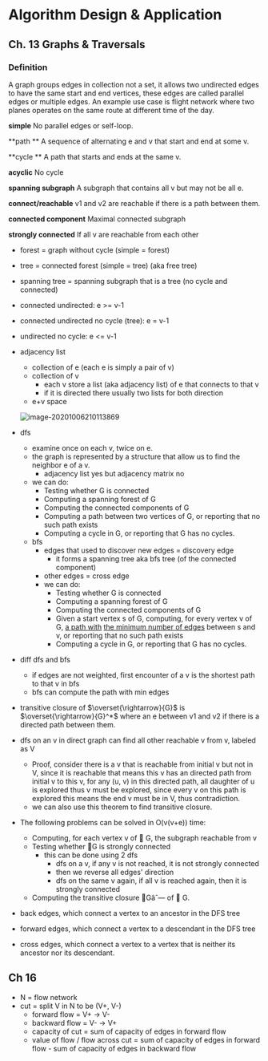 # Algorithm Design & Application

## Ch. 13 Graphs & Traversals

### Definition

A graph groups edges in collection not a set, it allows two undirected edges to have the same start and end vertices, these edges are called parallel edges or multiple edges. An example use case is flight network where two planes operates on the same route at different time of the day.

**simple**
No parallel edges or self-loop.

**path **
A sequence of alternating e and v that start and end at some v.

**cycle **
A path that starts and ends at the same v.

**acyclic**
No cycle

**spanning subgraph** 
A subgraph that contains all v but may not be all e.

**connect/reachable**
v1 and v2 are reachable if there is a path between them.

**connected component**
Maximal connected subgraph

**strongly connected**
If all v are reachable from each other



- forest = graph without cycle (simple  = forest)

- tree = connected forest (simple = tree) (aka free tree)

- spanning tree = spanning subgraph that is a tree (no cycle and connected)

- connected undirected: e >= v-1

- connected undirected no cycle (tree): e = v-1

- undirected no cycle:  e <= v-1

- adjacency list 

  - collection of e (each e is simply a pair of v)
  - collection of v
    - each v store a list (aka adjacency list) of e that connects to that v
    - if it is directed there usually two lists for both direction
  - e+v space

  ![image-20201006210113869](C:\Users\weilu\AppData\Roaming\Typora\typora-user-images\image-20201006210113869.png)

- dfs

  - examine once on each v, twice on e.
  - the graph is represented by a structure that allow us to find the neighbor e of a v.
    - adjacency list yes but adjacency matrix no
  - we can do:
    - Testing whether G is connected
    - Computing a spanning forest of G
    - Computing the connected components of G
    - Computing a path between two vertices of G, or reporting that no such path
      exists
    - Computing a cycle in G, or reporting that G has no cycles.
  - bfs
    - edges that used to discover new edges = discovery edge
      - it forms a spanning tree aka bfs tree (of the connected component)
    - other edges = cross edge
    - we can do:
      - Testing whether G is connected
      - Computing a spanning forest of G
      - Computing the connected components of G
      - Given a start vertex s of G, computing, for every vertex v of G, <u>a path with</u>
        <u>the minimum number of edges</u> between s and v, or reporting that no such
        path exists
      - Computing a cycle in G, or reporting that G has no cycles.

- diff dfs and bfs

  - if edges are not weighted, first encounter of a v is the shortest path to that v in bfs
  - bfs can compute the path with min edges

- transitive closure of $\overset{\rightarrow}{G}$ is $\overset{\rightarrow}{G}^*$ where an e between v1 and v2 if there is a directed path between them.

- dfs on an v in direct graph can find all other reachable v from v, labeled as V
  - Proof, consider there is a v that is reachable from initial v but not in V, since it is reachable that means this v has an directed path from initial v to this v, for any (u, v) in this directed path, all daughter of u is explored thus v must be explored, since every v on this path is explored this means the end v must be in V, thus contradiction.
  - we can also use this theorem to find transitive closure.
- The following problems can be solved in O(v(v+e)) time:
  - Computing, for each vertex v of  G, the subgraph reachable from v
  - Testing whether G is strongly connected
    - this can be done using 2 dfs
      - dfs on a v, if any v is not reached, it is not strongly connected
      - then we reverse all edges' direction
      - dfs on the same v again, if all v is reached again, then it is strongly connected
  - Computing the transitive closure Gâˆ— of  G.

- back edges, which connect a vertex to an ancestor in the DFS tree
- forward edges, which connect a vertex to a descendant in the DFS tree
- cross edges, which connect a vertex to a vertex that is neither its ancestor nor
  its descendant.

## Ch 16

- N = flow network
- cut = split V in N to be (V+, V-)
  - forward flow = V+ -> V-
  - backward flow = V- -> V+
  - capacity of cut = sum of capacity of edges in forward flow
  - value of flow / flow across cut = sum of capacity of edges in forward flow - sum of capacity of edges in backward flow

